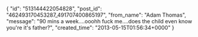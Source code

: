  {
   "id": "513144422054828",
   "post_id": "462493170453287_491707400865197",
   "from_name": "Adam Thomas",
   "message": "90 mins a week....ooohh fuck me....does the child even know you're it's father?",
   "created_time": "2013-05-15T01:56:34+0000"
 }
